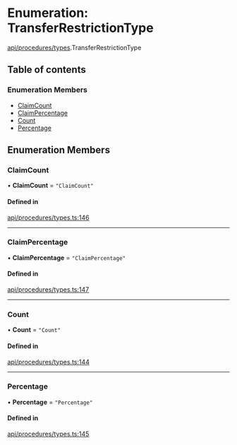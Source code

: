 # Enumeration: TransferRestrictionType

[api/procedures/types](../wiki/api.procedures.types).TransferRestrictionType

## Table of contents

### Enumeration Members

- [ClaimCount](../wiki/api.procedures.types.TransferRestrictionType#claimcount)
- [ClaimPercentage](../wiki/api.procedures.types.TransferRestrictionType#claimpercentage)
- [Count](../wiki/api.procedures.types.TransferRestrictionType#count)
- [Percentage](../wiki/api.procedures.types.TransferRestrictionType#percentage)

## Enumeration Members

### ClaimCount

• **ClaimCount** = ``"ClaimCount"``

#### Defined in

[api/procedures/types.ts:146](https://github.com/PolymeshAssociation/polymesh-sdk/blob/339b7503/src/api/procedures/types.ts#L146)

___

### ClaimPercentage

• **ClaimPercentage** = ``"ClaimPercentage"``

#### Defined in

[api/procedures/types.ts:147](https://github.com/PolymeshAssociation/polymesh-sdk/blob/339b7503/src/api/procedures/types.ts#L147)

___

### Count

• **Count** = ``"Count"``

#### Defined in

[api/procedures/types.ts:144](https://github.com/PolymeshAssociation/polymesh-sdk/blob/339b7503/src/api/procedures/types.ts#L144)

___

### Percentage

• **Percentage** = ``"Percentage"``

#### Defined in

[api/procedures/types.ts:145](https://github.com/PolymeshAssociation/polymesh-sdk/blob/339b7503/src/api/procedures/types.ts#L145)
